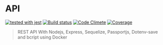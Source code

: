 # API

[![tested with jest](https://img.shields.io/badge/tested_with-jest-99424f.svg)](https://github.com/facebook/jest)
[![Build status](https://travis-ci.org/joaopaulogse/api-rest.svg?branch=master)](https://travis-ci.org/joaopaulogse/api-rest)
[![Code Climete](https://codeclimate.com/github/joaopaulogse/api-rest.svg?style=flat)](https://codeclimate.com/github/joaopaulogse/api-rest/api-rest)
[![Coverage](https://codeclimate.com/github/joaopaulogse/api-rest.svg?style=flat)](https://codeclimate.com/github/joaopaulogse/api-rest/api-rest/coverage)

> REST API With Nodejs, Express, Sequelize, Passportjs, Dotenv-save and bcript using Docker
